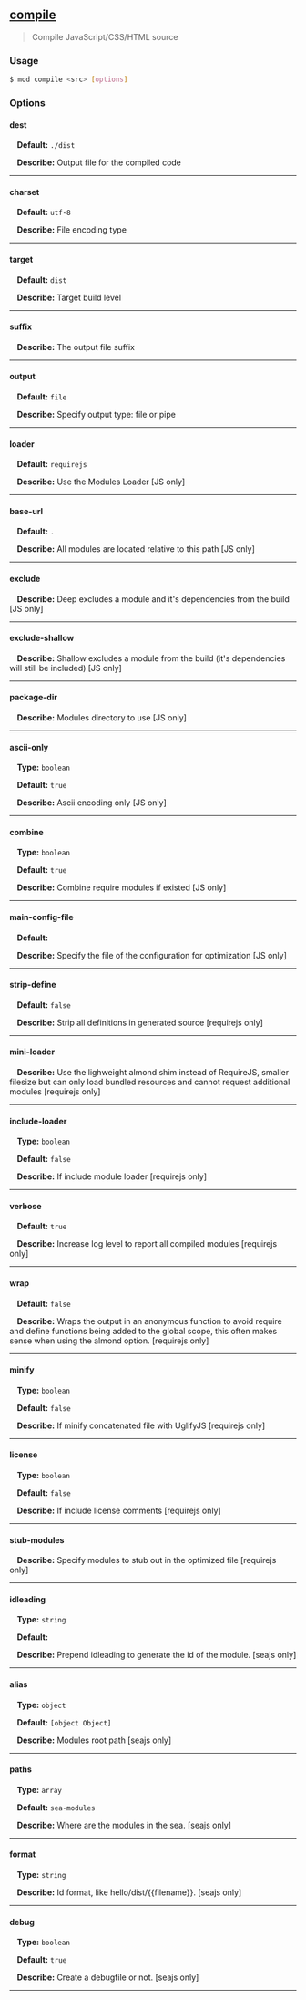 ## <a href="#compile" name="compile">compile</a>
> Compile JavaScript/CSS/HTML source

### Usage

```sh
$ mod compile <src> [options]
```

### Options

#### dest

<p> <b>&nbsp;&nbsp;&nbsp;&nbsp;Default:</b> <code>./dist</code></p>
<p> <b>&nbsp;&nbsp;&nbsp;&nbsp;Describe:</b> Output file for the compiled code</p>
<hr>

#### charset

<p> <b>&nbsp;&nbsp;&nbsp;&nbsp;Default:</b> <code>utf-8</code></p>
<p> <b>&nbsp;&nbsp;&nbsp;&nbsp;Describe:</b> File encoding type</p>
<hr>

#### target

<p> <b>&nbsp;&nbsp;&nbsp;&nbsp;Default:</b> <code>dist</code></p>
<p> <b>&nbsp;&nbsp;&nbsp;&nbsp;Describe:</b> Target build level</p>
<hr>

#### suffix


<p> <b>&nbsp;&nbsp;&nbsp;&nbsp;Describe:</b> The output file suffix</p>
<hr>

#### output

<p> <b>&nbsp;&nbsp;&nbsp;&nbsp;Default:</b> <code>file</code></p>
<p> <b>&nbsp;&nbsp;&nbsp;&nbsp;Describe:</b> Specify output type: file or pipe</p>
<hr>

#### loader

<p> <b>&nbsp;&nbsp;&nbsp;&nbsp;Default:</b> <code>requirejs</code></p>
<p> <b>&nbsp;&nbsp;&nbsp;&nbsp;Describe:</b> Use the Modules Loader [JS only]</p>
<hr>

#### base-url

<p> <b>&nbsp;&nbsp;&nbsp;&nbsp;Default:</b> <code>.</code></p>
<p> <b>&nbsp;&nbsp;&nbsp;&nbsp;Describe:</b> All modules are located relative to this path [JS only]</p>
<hr>

#### exclude


<p> <b>&nbsp;&nbsp;&nbsp;&nbsp;Describe:</b> Deep excludes a module and it's dependencies from the build [JS only]</p>
<hr>

#### exclude-shallow


<p> <b>&nbsp;&nbsp;&nbsp;&nbsp;Describe:</b> Shallow excludes a module from the build (it's dependencies will still be included) [JS only]</p>
<hr>

#### package-dir


<p> <b>&nbsp;&nbsp;&nbsp;&nbsp;Describe:</b> Modules directory to use [JS only]</p>
<hr>

#### ascii-only
<p> <b>&nbsp;&nbsp;&nbsp;&nbsp;Type:</b> <code>boolean</code></p>
<p> <b>&nbsp;&nbsp;&nbsp;&nbsp;Default:</b> <code>true</code></p>
<p> <b>&nbsp;&nbsp;&nbsp;&nbsp;Describe:</b> Ascii encoding only [JS only]</p>
<hr>

#### combine
<p> <b>&nbsp;&nbsp;&nbsp;&nbsp;Type:</b> <code>boolean</code></p>
<p> <b>&nbsp;&nbsp;&nbsp;&nbsp;Default:</b> <code>true</code></p>
<p> <b>&nbsp;&nbsp;&nbsp;&nbsp;Describe:</b> Combine require modules if existed [JS only]</p>
<hr>

#### main-config-file

<p> <b>&nbsp;&nbsp;&nbsp;&nbsp;Default:</b> <code><src></code></p>
<p> <b>&nbsp;&nbsp;&nbsp;&nbsp;Describe:</b> Specify the file of the configuration for optimization [JS only]</p>
<hr>

#### strip-define

<p> <b>&nbsp;&nbsp;&nbsp;&nbsp;Default:</b> <code>false</code></p>
<p> <b>&nbsp;&nbsp;&nbsp;&nbsp;Describe:</b> Strip all definitions in generated source [requirejs only]</p>
<hr>

#### mini-loader


<p> <b>&nbsp;&nbsp;&nbsp;&nbsp;Describe:</b> Use the lighweight almond shim instead of RequireJS, smaller filesize but can only load bundled resources and cannot request additional modules [requirejs only]</p>
<hr>

#### include-loader
<p> <b>&nbsp;&nbsp;&nbsp;&nbsp;Type:</b> <code>boolean</code></p>
<p> <b>&nbsp;&nbsp;&nbsp;&nbsp;Default:</b> <code>false</code></p>
<p> <b>&nbsp;&nbsp;&nbsp;&nbsp;Describe:</b> If include module loader [requirejs only]</p>
<hr>

#### verbose

<p> <b>&nbsp;&nbsp;&nbsp;&nbsp;Default:</b> <code>true</code></p>
<p> <b>&nbsp;&nbsp;&nbsp;&nbsp;Describe:</b> Increase log level to report all compiled modules [requirejs only]</p>
<hr>

#### wrap

<p> <b>&nbsp;&nbsp;&nbsp;&nbsp;Default:</b> <code>false</code></p>
<p> <b>&nbsp;&nbsp;&nbsp;&nbsp;Describe:</b> Wraps the output in an anonymous function to avoid require and define functions being added to the global scope, this often makes sense when using the almond option. [requirejs only]</p>
<hr>

#### minify
<p> <b>&nbsp;&nbsp;&nbsp;&nbsp;Type:</b> <code>boolean</code></p>
<p> <b>&nbsp;&nbsp;&nbsp;&nbsp;Default:</b> <code>false</code></p>
<p> <b>&nbsp;&nbsp;&nbsp;&nbsp;Describe:</b> If minify concatenated file with UglifyJS [requirejs only]</p>
<hr>

#### license
<p> <b>&nbsp;&nbsp;&nbsp;&nbsp;Type:</b> <code>boolean</code></p>
<p> <b>&nbsp;&nbsp;&nbsp;&nbsp;Default:</b> <code>false</code></p>
<p> <b>&nbsp;&nbsp;&nbsp;&nbsp;Describe:</b> If include license comments [requirejs only]</p>
<hr>

#### stub-modules


<p> <b>&nbsp;&nbsp;&nbsp;&nbsp;Describe:</b> Specify modules to stub out in the optimized file [requirejs only]</p>
<hr>

#### idleading
<p> <b>&nbsp;&nbsp;&nbsp;&nbsp;Type:</b> <code>string</code></p>
<p> <b>&nbsp;&nbsp;&nbsp;&nbsp;Default:</b> <code></code></p>
<p> <b>&nbsp;&nbsp;&nbsp;&nbsp;Describe:</b> Prepend idleading to generate the id of the module. [seajs only]</p>
<hr>

#### alias
<p> <b>&nbsp;&nbsp;&nbsp;&nbsp;Type:</b> <code>object</code></p>
<p> <b>&nbsp;&nbsp;&nbsp;&nbsp;Default:</b> <code>[object Object]</code></p>
<p> <b>&nbsp;&nbsp;&nbsp;&nbsp;Describe:</b> Modules root path [seajs only]</p>
<hr>

#### paths
<p> <b>&nbsp;&nbsp;&nbsp;&nbsp;Type:</b> <code>array</code></p>
<p> <b>&nbsp;&nbsp;&nbsp;&nbsp;Default:</b> <code>sea-modules</code></p>
<p> <b>&nbsp;&nbsp;&nbsp;&nbsp;Describe:</b> Where are the modules in the sea. [seajs only]</p>
<hr>

#### format
<p> <b>&nbsp;&nbsp;&nbsp;&nbsp;Type:</b> <code>string</code></p>

<p> <b>&nbsp;&nbsp;&nbsp;&nbsp;Describe:</b> Id format, like hello/dist/{{filename}}. [seajs only]</p>
<hr>

#### debug
<p> <b>&nbsp;&nbsp;&nbsp;&nbsp;Type:</b> <code>boolean</code></p>
<p> <b>&nbsp;&nbsp;&nbsp;&nbsp;Default:</b> <code>true</code></p>
<p> <b>&nbsp;&nbsp;&nbsp;&nbsp;Describe:</b> Create a debugfile or not. [seajs only]</p>
<hr>







